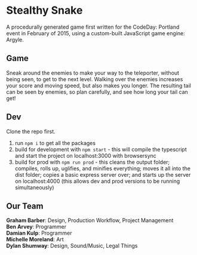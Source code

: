 # Stealthy Snake

A procedurally generated game first written for the CodeDay: Portland event in February of 2015, using a custom-built JavaScript game engine: Argyle. 

## Game

Sneak around the enemies to make your way to the teleporter, without being seen, to get to the next level. Walking over the enemies increases your score and moving speed, but also makes you longer. The resulting tail can be seen by enemies, so plan carefully, and see how long your tail can get!

## Dev

Clone the repo first.

1. run `npm i` to get all the packages
1. build for development with `npm start` - this will compile the typescript and start the project on localhost:3000 with browsersync
1. build for prod with `npm run prod` - this cleans the output folder; compiles, rolls up, uglifies, and minifies everything; moves it all into the dist folder; copies a basic express server over; and starts up the server on localhost:4000 (this allows dev and prod versions to be running simultaneously)

## Our Team

**Graham Barber**: Design, Production Workflow, Project Management <br />
**Ben Arvey**: Programmer <br />
**Damian Kulp**: Programmer <br />
**Michelle Moreland**: Art <br />
**Dylan Shumway**: Design, Sound/Music, Legal Things
